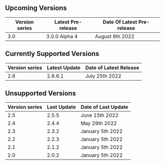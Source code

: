 ## Upcoming Versions

| Version series | Latest Pre-release | Date Of Latest Pre-release |
|-|-|-|
| 3.0 | 3.0.0 Alpha 4 | August 8th 2022 |

## Currently Supported Versions

| Version series | Latest Update | Date of Latest Release |
|-|-|-|
| 2.6 | 2.6.6.1 | July 25th 2022|

## Unsupported Versions

| Version series | Last Update | Date of Last Update |
|-|-|-|
| 2.5 | 2.5.5 | June 15th 2022 |
| 2.4 | 2.4.4 | May 29th 2022 | 
| 2.3 | 2.3.2 | January 5th 2022 |
| 2.2 | 2.2.3 | January 5th 2022 | 
| 2.1 | 2.1.2 | January 5th 2022 |
| 2.0 | 2.0.2 | January 5th 2022 |
